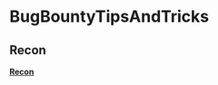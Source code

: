 # BugBountyTipsAndTricks
## Recon 
**[Recon](https://github.com/M4ddy-4/BugBountyTipsAndTricks/blob/main/RECON.md)**
